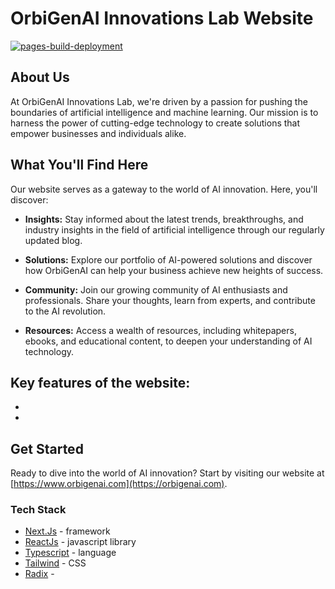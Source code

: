 # OrbiGenAI Innovations Lab Website

[![pages-build-deployment](https://github.com/OrbiGenAI-Innovations-Lab/orbigenai-website/actions/workflows/pages/pages-build-deployment/badge.svg?branch=main)](https://github.com/OrbiGenAI-Innovations-Lab/orbigenai-website/actions/workflows/pages/pages-build-deployment)

## About Us

At OrbiGenAI Innovations Lab, we're driven by a passion for pushing the boundaries of artificial intelligence and machine learning. Our mission is to harness the power of cutting-edge technology to create solutions that empower businesses and individuals alike.

## What You'll Find Here

Our website serves as a gateway to the world of AI innovation. Here, you'll discover:

- **Insights:** Stay informed about the latest trends, breakthroughs, and industry insights in the field of artificial intelligence through our regularly updated blog.

- **Solutions:** Explore our portfolio of AI-powered solutions and discover how OrbiGenAI can help your business achieve new heights of success.

- **Community:** Join our growing community of AI enthusiasts and professionals. Share your thoughts, learn from experts, and contribute to the AI revolution.

- **Resources:** Access a wealth of resources, including whitepapers, ebooks, and educational content, to deepen your understanding of AI technology.


## Key features of the website:
 - 
 - 


## Get Started

Ready to dive into the world of AI innovation? Start by visiting our website at [https://www.orbigenai.com](https://orbigenai.com).


### Tech Stack

 - [Next.Js](https://nextjs.org/) - framework
 - [ReactJs]() - javascript library
 - [Typescript](https://www.typescriptlang.org/) - language
 - [Tailwind](https://tailwindcss.com/) - CSS
 - [Radix]() - 




